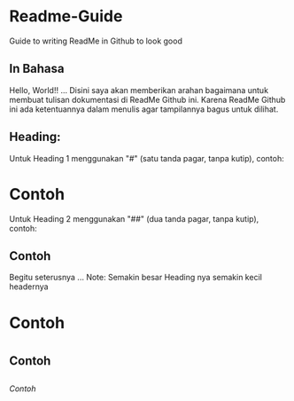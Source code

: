 # Readme-Guide
Guide to writing ReadMe in Github to look good

## In Bahasa
Hello, World!! ...
Disini saya akan memberikan arahan bagaimana untuk membuat tulisan dokumentasi di ReadMe Github ini. Karena ReadMe Github ini ada ketentuannya dalam menulis agar tampilannya bagus untuk dilihat.

## Heading:
Untuk Heading 1 menggunakan "#" (satu tanda pagar, tanpa kutip), contoh:
# Contoh

Untuk Heading 2 menggunakan "##" (dua tanda pagar, tanpa kutip), contoh:
## Contoh

Begitu seterusnya ... 
Note: Semakin besar Heading nya semakin kecil headernya

<h1>Contoh<h1>
<h2>Contoh<h2>
<h6>Contoh<h6>
